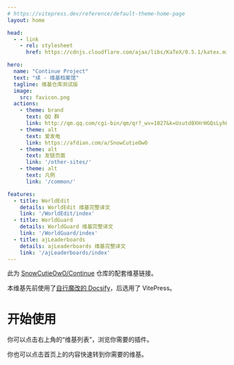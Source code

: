 ```yaml
---
# https://vitepress.dev/reference/default-theme-home-page
layout: home

head:
  - - link
    - rel: stylesheet
      href: https://cdnjs.cloudflare.com/ajax/libs/KaTeX/0.5.1/katex.min.css

hero:
  name: "Continue Project"
  text: "续 - 维基档案馆"
  tagline: 维基仓库测试版
  image:
    src: favicon.png
  actions:
    - theme: brand
      text: QQ 群
      link: http://qm.qq.com/cgi-bin/qm/qr?_wv=1027&k=Usutd8XHrHGQsLyhU4DukXvqueRiQEFZ&authKey=C2IT%2BGq7NxpVKPaYvoZYc%2Fu5WmnSsFSEAVOjbJRX6lF32bkFjgg4%2BY0yGdZyKNNs&noverify=0&group_code=707028557
    - theme: alt
      text: 爱发电
      link: https://afdian.com/a/SnowCutieOwO
    - theme: alt
      text: 友链页面
      link: '/other-sites/'
    - theme: alt
      text: 凡例
      link: '/common/'

features:
  - title: WorldEdit
    details: WorldEdit 维基完整译文
    link: '/WorldEdit/index'
  - title: WorldGuard
    details: WorldGuard 维基完整译文
    link: '/WorldGuard/index'
  - title: ajLeaderboards
    details: ajLeaderboards 维基完整译文
    link: '/ajLeaderboards/index'
---
```


此为 [SnowCutieOwO/Continue](https://www.github.com/SnowCutieOwO/Continue) 仓库的配套维基链接。

本维基先前使用了[自行魔改的 Docsify](https://www.github.com/SnowCutieOwO/Docsify-Template)，后选用了 VitePress。

# 开始使用

你可以点击右上角的“维基列表”，浏览你需要的插件。

你也可以点击首页上的内容快速转到你需要的维基。